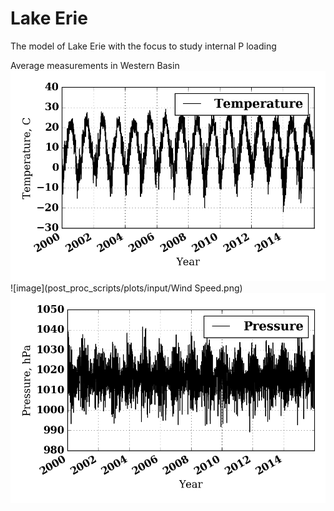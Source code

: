# Lake Erie
The model of Lake Erie with the focus to study internal P loading

Average measurements in Western Basin
![image](post_proc_scripts/plots/input/Temperature.png)
![image](post_proc_scripts/plots/input/Wind Speed.png)
![image](post_proc_scripts/plots/input/Pressure.png)
